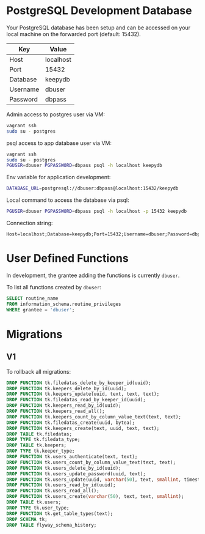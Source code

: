 # PostgreSQL Development Database  

Your PostgreSQL database has been setup and can be accessed on your local machine on the forwarded port (default: 15432).  

Key|Value
--|--
Host|localhost
Port|15432
Database|keepydb
Username|dbuser
Password|dbpass

Admin access to postgres user via VM:

```bash
vagrant ssh
sudo su - postgres
```

psql access to app database user via VM:

```bash
vagrant ssh
sudo su - postgres
PGUSER=dbuser PGPASSWORD=dbpass psql -h localhost keepydb
```

Env variable for application development:

```bash
DATABASE_URL=postgresql://dbuser:dbpass@localhost:15432/keepydb
```

Local command to access the database via psql:

```bash
PGUSER=dbuser PGPASSWORD=dbpass psql -h localhost -p 15432 keepydb
```

Connection string:

```
Host=localhost;Database=keepydb;Port=15432;Username=dbuser;Password=dbpass
```

# User Defined Functions  

In development, the grantee adding the functions is currently `dbuser`.  

To list all functions created by `dbuser`:  

```sql
SELECT routine_name
FROM information_schema.routine_privileges
WHERE grantee = 'dbuser';
```

# Migrations  

## V1  

To rollback all migrations:  

```sql
DROP FUNCTION tk.filedatas_delete_by_keeper_id(uuid);
DROP FUNCTION tk.keepers_delete_by_id(uuid);
DROP FUNCTION tk.keepers_update(uuid, text, text, text);
DROP FUNCTION tk.filedatas_read_by_keeper_id(uuid);
DROP FUNCTION tk.keepers_read_by_id(uuid);
DROP FUNCTION tk.keepers_read_all();
DROP FUNCTION tk.keepers_count_by_column_value_text(text, text);
DROP FUNCTION tk.filedatas_create(uuid, bytea);
DROP FUNCTION tk.keepers_create(text, uuid, text, text);
DROP TABLE tk.filedatas;
DROP TYPE tk.filedata_type;
DROP TABLE tk.keepers;
DROP TYPE tk.keeper_type;
DROP FUNCTION tk.users_authenticate(text, text);
DROP FUNCTION tk.users_count_by_column_value_text(text, text);
DROP FUNCTION tk.users_delete_by_id(uuid);
DROP FUNCTION tk.users_update_password(uuid, text);
DROP FUNCTION tk.users_update(uuid, varchar(50), text, smallint, timestamptz, timestamptz);
DROP FUNCTION tk.users_read_by_id(uuid);
DROP FUNCTION tk.users_read_all();
DROP FUNCTION tk.users_create(varchar(50), text, text, smallint);
DROP TABLE tk.users;
DROP TYPE tk.user_type;
DROP FUNCTION tk.get_table_types(text);
DROP SCHEMA tk;
DROP TABLE flyway_schema_history;

```
